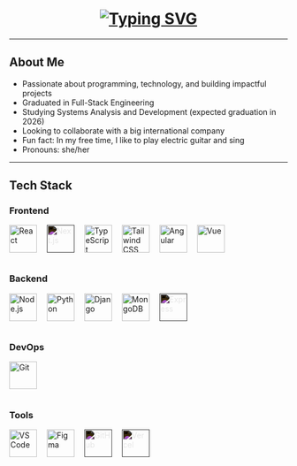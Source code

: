 <!-- Título animado com fonte branca gamificada -->
<h1 align="center">
  <a href="https://git.io/typing-svg">
    <img src="https://readme-typing-svg.herokuapp.com?font=Press+Start+2P&size=20&duration=3000&pause=500&color=FFFFFF&center=true&vCenter=true&width=720&lines=Hi+there!+I'm+Luiza+LeBlanc" alt="Typing SVG" />
  </a>
</h1>

---

## About Me
- Passionate about programming, technology, and building impactful projects  
- Graduated in Full-Stack Engineering  
- Studying Systems Analysis and Development (expected graduation in 2026)  
- Looking to collaborate with a big international company  
- Fun fact: In my free time, I like to play electric guitar and sing  
- Pronouns: she/her  

---

## Tech Stack

### Frontend
<p align="left">
  <img src="https://cdn.jsdelivr.net/gh/devicons/devicon/icons/react/react-original.svg" width="50" height="50" alt="React" style="margin:0 14px 14px 0;" />
  <img src="https://cdn.jsdelivr.net/gh/devicons/devicon/icons/nextjs/nextjs-original.svg" width="50" height="50" alt="Next.js" style="filter: invert(1); margin:0 14px 14px 0;" />
  <img src="https://cdn.jsdelivr.net/gh/devicons/devicon/icons/typescript/typescript-original.svg" width="50" height="50" alt="TypeScript" style="margin:0 14px 14px 0;" />
  <img src="https://cdn.jsdelivr.net/gh/devicons/devicon/icons/tailwindcss/tailwindcss-plain.svg" width="50" height="50" alt="Tailwind CSS" style="margin:0 14px 14px 0;" />
  <img src="https://cdn.jsdelivr.net/gh/devicons/devicon/icons/angular/angular-original.svg" width="50" height="50" alt="Angular" style="margin:0 14px 14px 0;" />
  <img src="https://cdn.jsdelivr.net/gh/devicons/devicon/icons/vuejs/vuejs-original.svg" width="50" height="50" alt="Vue" style="margin:0 14px 14px 0;" />
</p>

### Backend
<p align="left">
  <img src="https://cdn.jsdelivr.net/gh/devicons/devicon/icons/nodejs/nodejs-original.svg" width="50" height="50" alt="Node.js" style="margin:0 14px 14px 0;" />
  <img src="https://cdn.jsdelivr.net/gh/devicons/devicon/icons/python/python-original.svg" width="50" height="50" alt="Python" style="margin:0 14px 14px 0;" />
  <img src="https://cdn.jsdelivr.net/gh/devicons/devicon/icons/django/django-plain.svg" width="50" height="50" alt="Django" style="margin:0 14px 14px 0;" />
  <img src="https://cdn.jsdelivr.net/gh/devicons/devicon/icons/mongodb/mongodb-original.svg" width="50" height="50" alt="MongoDB" style="margin:0 14px 14px 0;" />
  <img src="https://cdn.jsdelivr.net/gh/devicons/devicon/icons/express/express-original.svg" width="50" height="50" alt="Express" style="filter: invert(1); margin:0 14px 14px 0;" />
</p>

### DevOps
<p align="left">
  <img src="https://cdn.jsdelivr.net/gh/devicons/devicon/icons/git/git-original.svg" width="50" height="50" alt="Git" style="margin:0 14px 14px 0;" />
</p>

### Tools
<p align="left">
  <img src="https://cdn.jsdelivr.net/gh/devicons/devicon/icons/vscode/vscode-original.svg" width="50" height="50" alt="VS Code" style="margin:0 14px 14px 0;" />
  <img src="https://cdn.jsdelivr.net/gh/devicons/devicon/icons/figma/figma-original.svg" width="50" height="50" alt="Figma" style="margin:0 14px 14px 0;" />
  <img src="https://cdn.jsdelivr.net/gh/devicons/devicon/icons/github/github-original.svg" width="50" height="50" alt="GitHub" style="filter: invert(1); margin:0 14px 14px 0;" />
  <img src="https://cdn.jsdelivr.net/gh/devicons/devicon/icons/vercel/vercel-original.svg" width="50" height="50" alt="Vercel" style="filter: invert(1); margin:0 14px 14px 0;" />
</p>
